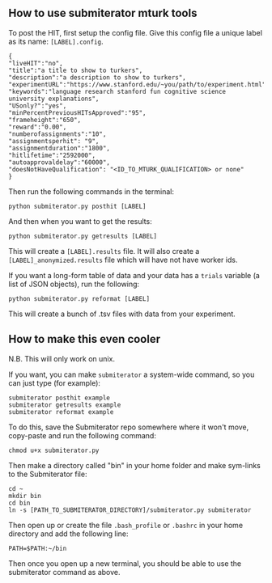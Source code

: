 ## How to use submiterator mturk tools

To post the HIT, first setup the config file.
Give this config file a unique label as its name: `[LABEL].config`.

    {
    "liveHIT":"no",
    "title":"a title to show to turkers",
    "description":"a description to show to turkers",
    "experimentURL":"https://www.stanford.edu/~you/path/to/experiment.html",
    "keywords":"language research stanford fun cognitive science university explanations",
    "USonly?":"yes",
    "minPercentPreviousHITsApproved":"95",
    "frameheight":"650",
    "reward":"0.00",
    "numberofassignments":"10",
    "assignmentsperhit": "9",
    "assignmentduration":"1800",
    "hitlifetime":"2592000",
    "autoapprovaldelay":"60000",
    "doesNotHaveQualification": "<ID_TO_MTURK_QUALIFICATION> or none"
    }

Then run the following commands in the terminal:

    python submiterator.py posthit [LABEL]

And then when you want to get the results:

    python submiterator.py getresults [LABEL]

This will create a `[LABEL].results` file.
It will also create a `[LABEL]_anonymized.results` file which will have not have worker ids.

If you want a long-form table of data and your data has a `trials` variable (a list of JSON objects), run the following:

    python submiterator.py reformat [LABEL]

This will create a bunch of .tsv files with data from your experiment.

##  How to make this even cooler

N.B. This will only work on unix.

If you want, you can make `submiterator` a system-wide command, so you can just type (for example):

	submiterator posthit example
    submiterator getresults example
    submiterator reformat example

To do this, save the Submiterator repo somewhere where it won't move, copy-paste and run the following command:

	chmod u+x submiterator.py

Then make a directory called "bin" in your home folder and make sym-links to the Submiterator file:

	cd ~
	mkdir bin
	cd bin
	ln -s [PATH_TO_SUBMITERATOR_DIRECTORY]/submiterator.py submiterator

Then open up or create the file `.bash_profile` or `.bashrc` in your home directory and add the following line:

	PATH=$PATH:~/bin

Then once you open up a new terminal, you should be able to use the submiterator command as above.
